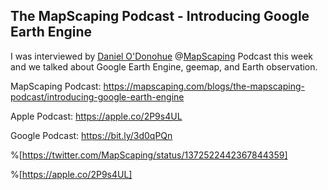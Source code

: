 ## The MapScaping Podcast - Introducing Google Earth Engine‬

I was interviewed by [Daniel O'Donohue](https://www.linkedin.com/in/danielodonohue) @[MapScaping](https://mapscaping.com) Podcast this week and we talked about Google Earth Engine, geemap, and Earth observation. 
 
MapScaping Podcast: https://mapscaping.com/blogs/the-mapscaping-podcast/introducing-google-earth-engine

Apple Podcast: https://apple.co/2P9s4UL 

Google Podcast: https://bit.ly/3d0qPQn

%[https://twitter.com/MapScaping/status/1372522442367844359]

%[https://apple.co/2P9s4UL]
